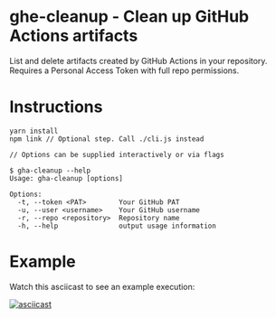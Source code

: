 # ghe-cleanup - Clean up GitHub Actions artifacts

List and delete artifacts created by GitHub Actions in your repository. 
Requires a Personal Access Token with full repo permissions.

# Instructions

```
yarn install
npm link // Optional step. Call ./cli.js instead

// Options can be supplied interactively or via flags

$ gha-cleanup --help
Usage: gha-cleanup [options]

Options:
  -t, --token <PAT>        Your GitHub PAT
  -u, --user <username>    Your GitHub username
  -r, --repo <repository>  Repository name
  -h, --help               output usage information

```

# Example

Watch this asciicast to see an example execution:

[![asciicast](https://asciinema.org/a/pWVSBic12Tj43AfBUtfTnn2xK.svg)](https://asciinema.org/a/pWVSBic12Tj43AfBUtfTnn2xK)

